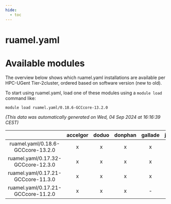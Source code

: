 ```yaml
---
hide:
  - toc
---
```


ruamel.yaml
===========

# Available modules


The overview below shows which ruamel.yaml installations are available per HPC-UGent Tier-2cluster, ordered based on software version (new to old).

To start using ruamel.yaml, load one of these modules using a `module load` command like:

```shell
module load ruamel.yaml/0.18.6-GCCcore-13.2.0
```

*(This data was automatically generated on Wed, 04 Sep 2024 at 16:16:39 CEST)*  

| |accelgor|doduo|donphan|gallade|joltik|shinx|skitty|
| :---: | :---: | :---: | :---: | :---: | :---: | :---: | :---: |
|ruamel.yaml/0.18.6-GCCcore-13.2.0|x|x|x|x|x|-|x|
|ruamel.yaml/0.17.32-GCCcore-12.3.0|x|x|x|x|x|x|x|
|ruamel.yaml/0.17.21-GCCcore-11.3.0|x|x|x|x|x|-|x|
|ruamel.yaml/0.17.21-GCCcore-11.2.0|x|x|x|-|x|-|x|
